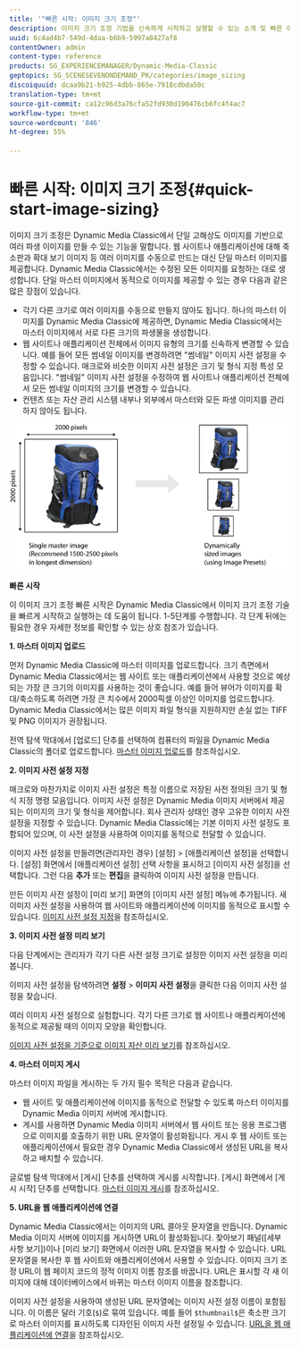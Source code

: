 ```yaml
---
title: '"빠른 시작: 이미지 크기 조정"'
description: 이미지 크기 조정 기법을 신속하게 시작하고 실행할 수 있는 소개 및 빠른 이미지 크기 조정 기능을 소개합니다.
uuid: 6c4ad4b7-549d-4daa-b6b9-5997a8427af8
contentOwner: admin
content-type: reference
products: SG_EXPERIENCEMANAGER/Dynamic-Media-Classic
geptopics: SG_SCENESEVENONDEMAND_PK/categories/image_sizing
discoiquuid: dcaa9b21-b925-4dbb-865e-7918cdbda50c
translation-type: tm+mt
source-git-commit: ca12c96d3a76cfa52fd930d190476cb6fc4f4ac7
workflow-type: tm+mt
source-wordcount: '846'
ht-degree: 55%

---
```



# 빠른 시작: 이미지 크기 조정{#quick-start-image-sizing}

이미지 크기 조정은 Dynamic Media Classic에서 단일 고해상도 이미지를 기반으로 여러 파생 이미지를 만들 수 있는 기능을 말합니다. 웹 사이트나 애플리케이션에 대해 축소판과 확대 보기 이미지 등 여러 이미지를 수동으로 만드는 대신 단일 마스터 이미지를 제공합니다. Dynamic Media Classic에서는 수정된 모든 이미지를 요청하는 대로 생성합니다. 단일 마스터 이미지에서 동적으로 이미지를 제공할 수 있는 경우 다음과 같은 많은 장점이 있습니다.

* 각기 다른 크기로 여러 이미지를 수동으로 만들지 않아도 됩니다. 하나의 마스터 이미지를 Dynamic Media Classic에 제공하면, Dynamic Media Classic에서는 마스터 이미지에서 서로 다른 크기의 파생물을 생성합니다.
* 웹 사이트나 애플리케이션 전체에서 이미지 유형의 크기를 신속하게 변경할 수 있습니다. 예를 들어 모든 썸네일 이미지를 변경하려면 &quot;썸네일&quot; 이미지 사전 설정을 수정할 수 있습니다. 매크로와 비슷한 이미지 사전 설정은 크기 및 형식 지정 특성 모음입니다. &quot;썸네일&quot; 이미지 사전 설정을 수정하여 웹 사이트나 애플리케이션 전체에서 모든 썸네일 이미지의 크기를 변경할 수 있습니다.
* 컨텐츠 또는 자산 관리 시스템 내부나 외부에서 마스터와 모든 파생 이미지를 관리하지 않아도 됩니다.

![동일한 고해상도 마스터 파일과 크기가 다른 여러 파생 이미지를 만들 수 있습니다.](/help/assets/is_derivative_sizes_popup.png)

**빠른 시작**

이 이미지 크기 조정 빠른 시작은 Dynamic Media Classic에서 이미지 크기 조정 기술을 빠르게 시작하고 실행하는 데 도움이 됩니다. 1-5단계를 수행합니다. 각 단계 뒤에는 필요한 경우 자세한 정보를 확인할 수 있는 상호 참조가 있습니다.

**1. 마스터 이미지 업로드**

먼저 Dynamic Media Classic에 마스터 이미지를 업로드합니다. 크기 측면에서 Dynamic Media Classic에서는 웹 사이트 또는 애플리케이션에서 사용할 것으로 예상되는 가장 큰 크기의 이미지를 사용하는 것이 좋습니다. 예를 들어 뷰어가 이미지를 확대/축소하도록 하려면 가장 큰 치수에서 2000픽셀 이상인 이미지를 업로드합니다. Dynamic Media Classic에서는 많은 이미지 파일 형식을 지원하지만 손실 없는 TIFF 및 PNG 이미지가 권장됩니다.

전역 탐색 막대에서 [업로드] 단추를 선택하여 컴퓨터의 파일을 Dynamic Media Classic의 폴더로 업로드합니다. [마스터 이미지 업로드](uploading-master-images.md#uploading_master_images)를 참조하십시오.

**2. 이미지 사전 설정 지정**

매크로와 마찬가지로 이미지 사전 설정은 특정 이름으로 저장된 사전 정의된 크기 및 형식 지정 명령 모음입니다. 이미지 사전 설정은 Dynamic Media 이미지 서버에서 제공되는 이미지의 크기 및 형식을 제어합니다. 회사 관리자 상태인 경우 고유한 이미지 사전 설정을 지정할 수 있습니다. Dynamic Media Classic에는 기본 이미지 사전 설정도 포함되어 있으며, 이 사전 설정을 사용하여 이미지를 동적으로 전달할 수 있습니다.

이미지 사전 설정을 만들려면(관리자인 경우) [설정] > [애플리케이션 설정]을 선택합니다. [설정] 화면에서 [애플리케이션 설정] 선택 사항을 표시하고 [이미지 사전 설정]을 선택합니다. 그런 다음 **추가** 또는 **편집**&#x200B;을 클릭하여 이미지 사전 설정을 만듭니다.

만든 이미지 사전 설정이 [미리 보기] 화면의 [이미지 사전 설정] 메뉴에 추가됩니다. 새 이미지 사전 설정을 사용하여 웹 사이트와 애플리케이션에 이미지를 동적으로 표시할 수 있습니다. [이미지 사전 설정 지정](setting-image-presets.md#setting_up_image_presets)을 참조하십시오.

**3. 이미지 사전 설정 미리 보기**

다음 단계에서는 관리자가 각기 다른 사전 설정 크기로 설정한 이미지 사전 설정을 미리 봅니다.

이미지 사전 설정을 탐색하려면 **설정** > **이미지 사전 설정**&#x200B;을 클릭한 다음 이미지 사전 설정을 찾습니다.

여러 이미지 사전 설정으로 실험합니다. 각기 다른 크기로 웹 사이트나 애플리케이션에 동적으로 제공될 때의 이미지 모양을 확인합니다.

[이미지 사전 설정을 기준으로 이미지 자산 미리 보기](previewing-asset.md#previewing_an_image_asset_based_on_its_image_preset)를 참조하십시오.

**4. 마스터 이미지 게시**

마스터 이미지 파일을 게시하는 두 가지 필수 목적은 다음과 같습니다.

* 웹 사이트 및 애플리케이션에 이미지를 동적으로 전달할 수 있도록 마스터 이미지를 Dynamic Media 이미지 서버에 게시합니다.
* 게시를 사용하면 Dynamic Media 이미지 서버에서 웹 사이트 또는 응용 프로그램으로 이미지를 호출하기 위한 URL 문자열이 활성화됩니다. 게시 후 웹 사이트 또는 애플리케이션에서 필요한 경우 Dynamic Media Classic에서 생성된 URL을 복사하고 배치할 수 있습니다.

글로벌 탐색 막대에서 [게시] 단추를 선택하여 게시를 시작합니다. [게시] 화면에서 [게시 시작] 단추를 선택합니다. [마스터 이미지 게시](publishing-master-images.md#publishing_master_images)를 참조하십시오.

**5. URL을 웹 애플리케이션에 연결**

Dynamic Media Classic에서는 이미지의 URL 콜아웃 문자열을 만듭니다. Dynamic Media 이미지 서버에 이미지를 게시하면 URL이 활성화됩니다. 찾아보기 패널([세부 사항 보기])이나 [미리 보기] 화면에서 이러한 URL 문자열을 복사할 수 있습니다. URL 문자열을 복사한 후 웹 사이트와 애플리케이션에서 사용할 수 있습니다. 이미지 크기 조정 URL이 웹 페이지 코드의 정적 이미지 이름 참조를 바꿉니다. URL은 표시할 각 새 이미지에 대해 데이터베이스에서 바뀌는 마스터 이미지 이름을 참조합니다.

이미지 사전 설정을 사용하여 생성된 URL 문자열에는 이미지 사전 설정 이름이 포함됩니다. 이 이름은 달러 기호(`$`)로 묶여 있습니다. 예를 들어 `$thumbnail$`은 축소판 크기로 마스터 이미지를 표시하도록 디자인된 이미지 사전 설정일 수 있습니다. [URL을 웹 애플리케이션에 연결](linking-urls-web-application.md#linking_urls_to_your_web_application)을 참조하십시오.

